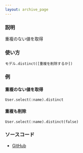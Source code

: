 ```yaml
---
layout: archive_page
---
```

### 説明
重複のない値を取得

### 使い方
    モデル.distinct([重複を削除するか])

### 例
#### 重複のない値を取得
    User.select(:name).distinct

#### 重複も削除
    User.select(:name).distinct(false)

### ソースコード
* [GitHub](https://github.com/rails/rails/blob/ac30e389ecfa0e26e3d44c1eda8488ddf63b3ecc/activerecord/lib/active_record/associations/collection_proxy.rb#L723)